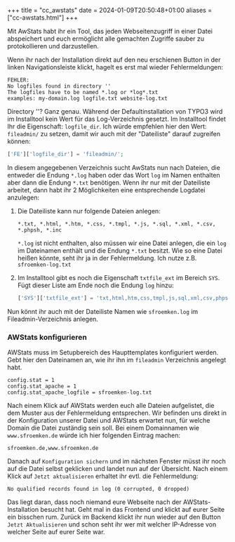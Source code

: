 +++
title = "cc_awstats"
date = 2024-01-09T20:50:48+01:00
aliases = ["cc-awstats.html"]
+++

Mit AwStats habt ihr ein Tool, das jeden Webseitenzugriff in einer Datei abspeichert und euch ermöglicht alle gemachten Zugriffe sauber zu protokollieren und darzustellen.

Wenn ihr nach der Installation direkt auf den neu erschienen Button in der linken Navigationsleiste klickt, hagelt es erst mal wieder Fehlermeldungen:

```
FEHLER:
No logfiles found in directory ''
The logfiles have to be named *.log or *log*.txt
examples: my-domain.log logfile.txt website-log.txt
```

Directory ''? Ganz genau. Während der Defaultinstallation von TYPO3 wird im Installtool kein Wert für das Log-Verzeichnis gesetzt. Im Installtool findet Ihr die Eigenschaft: `logfile_dir`. Ich würde empfehlen hier den Wert: `fileadmin/` zu setzen, damit wir auch mit der "Dateiliste" darauf zugreifen können:

```php
['FE']['logfile_dir'] = 'fileadmin/';
```

In diesem angegebenen Verzeichnis sucht AwStats nun nach Dateien, die entweder die Endung `*.log` haben oder das Wort `log` im Namen enthalten aber dann die Endung `*.txt` benötigen. Wenn ihr nur mit der Dateiliste arbeitet, dann habt ihr 2 Möglichkeiten eine entsprechende Logdatei anzulegen:

1. Die Dateiliste kann nur folgende Dateien anlegen:

   `*.txt, *.html, *.htm, *.css, *.tmpl, *.js, *.sql, *.xml, *.csv, *.phpsh, *.inc`

   `*.log` ist nicht enthalten, also müssen wir eine Datei anlegen, die ein `log` im Dateinamen enthält und die Endung `*.txt` besitzt. Wie so eine Datei heißen könnte, seht ihr ja in der Fehlermeldung. Ich nutze z.B. `sfroemken-log.txt`

2. Im Installtool gibt es noch die Eigenschaft `txtfile_ext` im Bereich `SYS`. Fügt dieser Liste am Ende noch die Endung `log` hinzu:

   ```php
   ['SYS']['txtfile_ext'] = 'txt,html,htm,css,tmpl,js,sql,xml,csv,phpsh,inc,log'
   ```

Nun könnt ihr auch mit der Dateiliste Namen wie `sfroemken.log` im Fileadmin-Verzeichnis anlegen.

### AWStats konfigurieren

AWStats muss im Setupbereich des Haupttemplates konfiguriert werden. Gebt hier den Dateinamen an, wie ihr ihn im `fileadmin` Verzeichnis angelegt habt.

```typo3_typoscript
config.stat = 1
config.stat_apache = 1
config.stat_apache_logfile = sfroemken-log.txt
```

Nach einem Klick auf AWStats werden euch alle Dateien aufgelistet, die dem Muster aus der Fehlermeldung entsprechen. Wir befinden uns direkt in der Konfiguration unserer Datei und AWStats erwartet nun, für welche Domain die Datei zuständig sein soll. Bei einem Domainnamen wie `www.sfroemken.de` würde ich hier folgenden Eintrag machen:

```
sfroemken.de,www.sfroemken.de
```

Danach auf `Konfiguration sichern` und im nächsten Fenster müsst ihr noch auf die Datei selbst geklicken und landet nun auf der Übersicht. Nach einem Klick auf `Jetzt aktualisieren` erhaltet ihr evtl. die Fehlermeldung:

```
No qualified records found in log (0 corrupted, 0 dropped)
```

Das liegt daran, dass noch niemand eure Webseite nach der AWStats-Installation besucht hat. Geht mal in das Frontend und klickt auf eurer Seite ein bisschen rum. Zurück im Backend klickt ihr nun wieder auf den Button `Jetzt Aktualisieren` und schon seht ihr wer mit welcher IP-Adresse von welcher Seite auf eurer Seite war.
